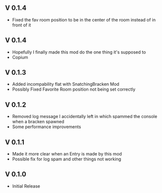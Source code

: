 ## V 0.1.4
- Fixed the fav room position to be in the center of the room instead of in front of it

## V 0.1.4
- Hopefully I finally made this mod do the one thing it's supposed to
- Copium

## V 0.1.3
- Added incompability flat with SnatchingBracken Mod
- Possibly Fixed Favorite Room position not being set correctly

## V 0.1.2
- Removed log message I accidentally left in which spammed the console when a bracken spawned
- Some performance improvements

## V 0.1.1
- Made it more clear when an Entry is made by this mod
- Possible fix for log spam and other things not working

## V 0.1.0
- Initial Release